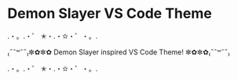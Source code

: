 # Demon Slayer VS Code Theme
.・。.・゜ ✭・.・✫・゜・。.

₍˶ˆ꒳ˆ˶₎✼✿✼✿ Demon Slayer inspired VS Code Theme! ✼✿✼✿₍˶ˆ꒳ˆ˶₎

.・。.・゜ ✭・.・✫・゜・。.

